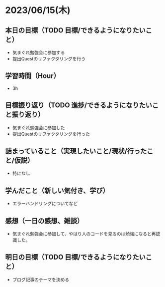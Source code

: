 
# 2023/06/15(木)

## 本日の目標（TODO 目標/できるようになりたいこと）

- 気まぐれ勉強会に参加する
- 提出Questのリファクタリングを行う

## 学習時間（Hour）

- 3h

## 目標振り返り（TODO 進捗/できるようになりたいこと振り返り）

- 気まぐれ勉強会に参加した
- 提出Questのリファクタリングを行った

## 詰まっていること（実現したいこと/現状/行ったこと/仮説）

- 特になし

## 学んだこと（新しい気付き、学び）

- エラーハンドリングについてなど

## 感想（一日の感想、雑談）

- 気まぐれ勉強会に参加して、やはり人のコードを見るのは勉強になると再認識した。

## 明日の目標（TODO 目標/できるようになりたいこと）

- ブログ記事のテーマを決める
